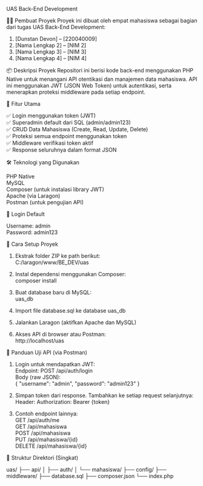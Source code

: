  UAS Back-End Development

 👨‍💻 Pembuat Proyek
Proyek ini dibuat oleh empat mahasiswa sebagai bagian dari tugas UAS Back-End Development:

1. [Dunstan Devon] – [220040009]  
2. [Nama Lengkap 2] – [NIM 2]  
3. [Nama Lengkap 3] – [NIM 3]  
4. [Nama Lengkap 4] – [NIM 4]  

 📦 Deskripsi Proyek
Repositori ini berisi kode back-end menggunakan PHP Native untuk menangani API otentikasi dan manajemen data mahasiswa. API ini menggunakan JWT (JSON Web Token) untuk autentikasi, serta menerapkan proteksi middleware pada setiap endpoint.

 🚀 Fitur Utama

✅ Login menggunakan token (JWT)  
✅ Superadmin default dari SQL (admin/admin123)  
✅ CRUD Data Mahasiswa (Create, Read, Update, Delete)  
✅ Proteksi semua endpoint menggunakan token  
✅ Middleware verifikasi token aktif  
✅ Response seluruhnya dalam format JSON  

 🛠️ Teknologi yang Digunakan

PHP Native  
MySQL  
Composer (untuk instalasi library JWT)  
Apache (via Laragon)  
Postman (untuk pengujian API)  

 🔐 Login Default

Username: admin  
Password: admin123  

 💾 Cara Setup Proyek

1. Ekstrak folder ZIP ke path berikut:  
   C:/laragon/www/BE_DEV/uas

2. Instal dependensi menggunakan Composer:  
   composer install

3. Buat database baru di MySQL:  
   uas_db

4. Import file database.sql ke database uas_db

5. Jalankan Laragon (aktifkan Apache dan MySQL)

6. Akses API di browser atau Postman:  
   http://localhost/uas

 🧪 Panduan Uji API (via Postman)

1. Login untuk mendapatkan JWT:  
   Endpoint: POST /api/auth/login  
   Body (raw JSON):  
   {
     "username": "admin",
     "password": "admin123"
   }

2. Simpan token dari response. Tambahkan ke setiap request selanjutnya:  
   Header: Authorization: Bearer {token}

3. Contoh endpoint lainnya:  
   GET /api/auth/me  
   GET /api/mahasiswa  
   POST /api/mahasiswa  
   PUT /api/mahasiswa/{id}  
   DELETE /api/mahasiswa/{id}  

 📁 Struktur Direktori (Singkat)

uas/
├── api/
│   ├── auth/
│   └── mahasiswa/
├── config/
├── middleware/
├── database.sql
├── composer.json
└── index.php


